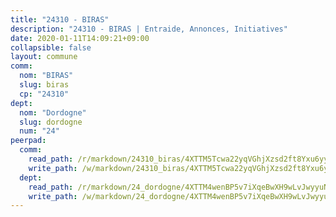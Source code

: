 ```yaml
---
title: "24310 - BIRAS"
description: "24310 - BIRAS | Entraide, Annonces, Initiatives"
date: 2020-01-11T14:09:21+09:00
collapsible: false
layout: commune
comm:
  nom: "BIRAS"
  slug: biras
  cp: "24310"
dept:
  nom: "Dordogne"
  slug: dordogne
  num: "24"
peerpad:
  comm:
    read_path: /r/markdown/24310_biras/4XTTM5Tcwa22yqVGhjXzsd2ft8Yxu6yyS4hwRrDRnXSJ8CMT1
    write_path: /w/markdown/24310_biras/4XTTM5Tcwa22yqVGhjXzsd2ft8Yxu6yyS4hwRrDRnXSJ8CMT1-K3TgUzwoFDovbx9Spm6yypFieqZVJoaEhxxY8oGnRMhyDX8vKUs9XoZSoF3y2CjXvZXZNaKqbPX955m93TRGXX2j3SH2EwfqcmkH2LSmkXKngJ9Zx8S7MZqWVzyivMrjGjXSbmgP
  dept:
    read_path: /r/markdown/24_dordogne/4XTTM4wenBP5v7iXqeBwXH9wLvJwyyuNKzLxRyGzSZXmCuzgg
    write_path: /w/markdown/24_dordogne/4XTTM4wenBP5v7iXqeBwXH9wLvJwyyuNKzLxRyGzSZXmCuzgg-K3TgUusQQUSAmJPXozCTSBeqjqksxkVWGVxtHwEFrs5RuocQr8weKG2oQg7MVeg2F9Hhv7ggtBiBU8D9pdXEPa9M67VU3BzgAG9BCtQw3VY3Xcxk2YSegk3iUXMkpicGxxJr7mWp
---
```


